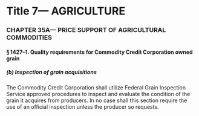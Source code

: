 
# Title 7— AGRICULTURE
### CHAPTER 35A— PRICE SUPPORT OF AGRICULTURAL COMMODITIES
#### § 1427–1. Quality requirements for Commodity Credit Corporation owned grain
##### (b) Inspection of grain acquisitions

The Commodity Credit Corporation shall utilize Federal Grain Inspection Service approved procedures to inspect and evaluate the condition of the grain it acquires from producers. In no case shall this section require the use of an official inspection unless the producer so requests.
